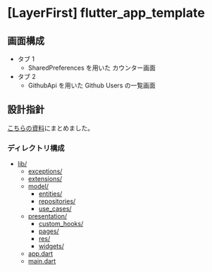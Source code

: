 # [LayerFirst] flutter_app_template

## 画面構成

- タブ 1
  - SharedPreferences を用いた カウンター画面
- タブ 2
  - GithubApi を用いた Github Users の一覧画面

## 設計指針

[こちらの資料](https://docs.google.com/presentation/d/19XERQBG-aWWD7R5NEJCyS8VXSeUL9KTENOe0ChYz_1M)にまとめました。

### ディレクトリ構成

- [lib/](./lib)
  - [exceptions/](./lib/exceptions)
  - [extensions/](./lib/extensions)
  - [model/](./lib/model)
    - [entities/](./lib/model/entities)
    - [repositories/](./lib/model/repositories)
    - [use_cases/](./lib/model/use_cases)
  - [presentation/](lib/presentation)
    - [custom_hooks/](./lib/presentation/custom_hooks)
    - [pages/](./lib/presentation/pages)
    - [res/](./lib/presentation/res)
    - [widgets/](./lib/presentation/widgets)
  - [app.dart](./lib/app.dart)
  - [main.dart](./lib/main.dart)
